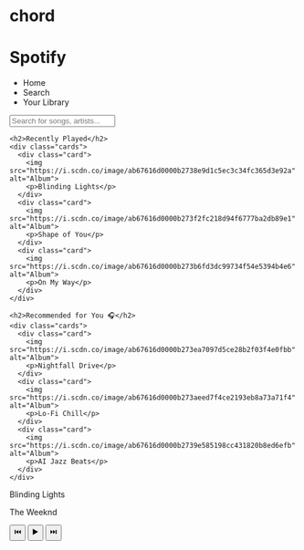 # chord
<!DOCTYPE html>
<html lang="en">
<head>
  <meta charset="UTF-8" />
  <meta name="viewport" content="width=device-width, initial-scale=1.0"/>
  <title>Spotify AI Clone</title>
  <link rel="stylesheet" href="style.css" />
  <link href="https://fonts.googleapis.com/css2?family=Montserrat&display=swap" rel="stylesheet" />
</head>
<body>
  <!-- Sidebar -->
  <div class="sidebar">
    <h1 class="logo">Spotify</h1>
    <ul>
      <li>Home</li>
      <li>Search</li>
      <li>Your Library</li>
    </ul>
  </div>

  <!-- Main Content -->
  <div class="main">
    <div class="top-bar">
      <input type="text" placeholder="Search for songs, artists..." />
    </div>

    <h2>Recently Played</h2>
    <div class="cards">
      <div class="card">
        <img src="https://i.scdn.co/image/ab67616d0000b2738e9d1c5ec3c34fc365d3e92a" alt="Album">
        <p>Blinding Lights</p>
      </div>
      <div class="card">
        <img src="https://i.scdn.co/image/ab67616d0000b273f2fc218d94f6777ba2db89e1" alt="Album">
        <p>Shape of You</p>
      </div>
      <div class="card">
        <img src="https://i.scdn.co/image/ab67616d0000b273b6fd3dc99734f54e5394b4e6" alt="Album">
        <p>On My Way</p>
      </div>
    </div>

    <h2>Recommended for You 🎧</h2>
    <div class="cards">
      <div class="card">
        <img src="https://i.scdn.co/image/ab67616d0000b273ea7097d5ce28b2f03f4e0fbb" alt="Album">
        <p>Nightfall Drive</p>
      </div>
      <div class="card">
        <img src="https://i.scdn.co/image/ab67616d0000b273aeed7f4ce2193eb8a73a71f4" alt="Album">
        <p>Lo-Fi Chill</p>
      </div>
      <div class="card">
        <img src="https://i.scdn.co/image/ab67616d0000b2739e585198cc431820b8ed6efb" alt="Album">
        <p>AI Jazz Beats</p>
      </div>
    </div>
  </div>

  <!-- Play Bar -->
  <div class="play-bar">
    <div class="track-info">
      <p class="song">Blinding Lights</p>
      <p class="artist">The Weeknd</p>
    </div>
    <div class="controls">
      <button>⏮️</button>
      <button>▶️</button>
      <button>⏭️</button>
    </div>
  </div>
</body>
</html>
